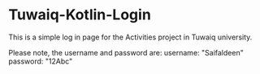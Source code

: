 # Tuwaiq-Kotlin-Login

This is a simple log in page for the Activities project in Tuwaiq university.

Please note, the username and password are: username: "Saifaldeen" password: "12Abc"
